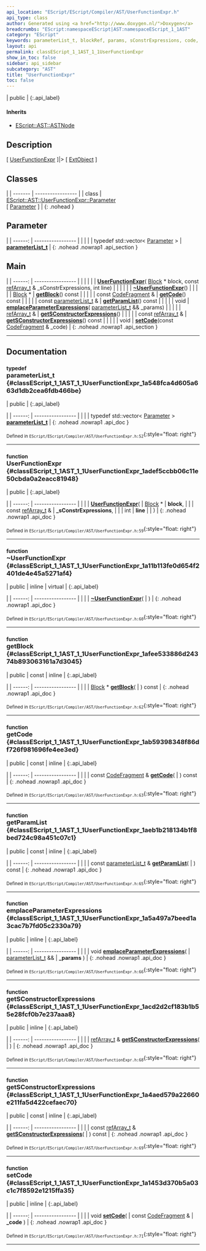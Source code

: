 ```yaml
---
api_location: "EScript/EScript/Compiler/AST/UserFunctionExpr.h"
api_type: class
author: Generated using <a href="http://www.doxygen.nl/">Doxygen</a>
breadcrumbs: "EScript:namespaceEScript|AST:namespaceEScript_1_1AST"
category: "EScript"
keywords: parameterList_t, blockRef, params, sConstrExpressions, code, UserFunctionExpr, ~UserFunctionExpr, getBlock, getCode, getParamList, emplaceParameterExpressions, getSConstructorExpressions, getSConstructorExpressions, setCode
layout: api
permalink: classEScript_1_1AST_1_1UserFunctionExpr
show_in_toc: false
sidebar: api_sidebar
subcategory: "AST"
title: "UserFunctionExpr"
toc: false
---
```


| public |
{:.api_label}

#### Inherits

* [EScript::AST::ASTNode](classEScript_1_1AST_1_1ASTNode)


## Description

[ [UserFunctionExpr](classEScript_1_1AST_1_1UserFunctionExpr) ]|> [ [ExtObject](classEScript_1_1ExtObject) ]



## Classes

|
| ------- | ----------------- |
| class | [EScript::AST::UserFunctionExpr::Parameter](classEScript_1_1AST_1_1UserFunctionExpr_1_1Parameter) <br/> [ [Parameter](classEScript_1_1AST_1_1UserFunctionExpr_1_1Parameter) ] |
{: .nohead }


## Parameter

|
| ------: | ----------------- |
|  | |
| typedef std::vector< [Parameter](classEScript_1_1AST_1_1UserFunctionExpr_1_1Parameter) > | **[parameterList_t](#classEScript_1_1AST_1_1UserFunctionExpr_1a548fca4d605a663d1db2cea6fdb466be)**  |
{: .nohead .nowrap1 .api_section }


## Main

|
| ------: | ----------------- |
|  | |
|  | **[UserFunctionExpr](#classEScript_1_1AST_1_1UserFunctionExpr_1adef5ccbb06c11e50cbda0a2eacc81948)**( [Block](classEScript_1_1AST_1_1Block) * block, const [refArray_t](classEScript_1_1AST_1_1ASTNode#classEScript_1_1AST_1_1ASTNode_1a58bb954e7423bffee86185de70bcfb36) & _sConstrExpressions, int line) |
|  | |
|  | **[~UserFunctionExpr](#classEScript_1_1AST_1_1UserFunctionExpr_1a11b113fe0d654f2401de4e45a5271af4)**() |
|  | |
| [Block](classEScript_1_1AST_1_1Block) * | **[getBlock](#classEScript_1_1AST_1_1UserFunctionExpr_1afee533886d24374b893063161a7d3045)**() const |
|  | |
| const [CodeFragment](classEScript_1_1CodeFragment) & | **[getCode](#classEScript_1_1AST_1_1UserFunctionExpr_1ab59398348f86df726f981696fe4ee3ed)**() const |
|  | |
| const [parameterList_t](classEScript_1_1AST_1_1UserFunctionExpr#classEScript_1_1AST_1_1UserFunctionExpr_1a548fca4d605a663d1db2cea6fdb466be) & | **[getParamList](#classEScript_1_1AST_1_1UserFunctionExpr_1aeb1b218134b1f8bed724c98a451c07c1)**() const |
|  | |
| void | **[emplaceParameterExpressions](#classEScript_1_1AST_1_1UserFunctionExpr_1a5a497a7beed1a3cac7b7fd05c2330a79)**( [parameterList_t](classEScript_1_1AST_1_1UserFunctionExpr#classEScript_1_1AST_1_1UserFunctionExpr_1a548fca4d605a663d1db2cea6fdb466be) && _params) |
|  | |
| [refArray_t](classEScript_1_1AST_1_1ASTNode#classEScript_1_1AST_1_1ASTNode_1a58bb954e7423bffee86185de70bcfb36) & | **[getSConstructorExpressions](#classEScript_1_1AST_1_1UserFunctionExpr_1acd2d2cf183b1b55e28fcf0b7e237aaa8)**() |
|  | |
| const [refArray_t](classEScript_1_1AST_1_1ASTNode#classEScript_1_1AST_1_1ASTNode_1a58bb954e7423bffee86185de70bcfb36) & | **[getSConstructorExpressions](#classEScript_1_1AST_1_1UserFunctionExpr_1a4aed579a22660e211fa5d422cefaec70)**() const |
|  | |
| void | **[setCode](#classEScript_1_1AST_1_1UserFunctionExpr_1a1453d370b5a03c1c7f8592e1215ffa35)**(const [CodeFragment](classEScript_1_1CodeFragment) & _code) |
{: .nohead .nowrap1 .api_section }


-------------------------------------------------------------------

## Documentation

### <small>typedef</small><br/> parameterList_t {#classEScript_1_1AST_1_1UserFunctionExpr_1a548fca4d605a663d1db2cea6fdb466be}

| public |
{:.api_label}

|
| ------: | ----------------- |
|  |
| typedef std::vector< [Parameter](classEScript_1_1AST_1_1UserFunctionExpr_1_1Parameter) > **[parameterList_t](#classEScript_1_1AST_1_1UserFunctionExpr_1a548fca4d605a663d1db2cea6fdb466be)**  |
{: .nohead .nowrap1 .api_doc }





<sub>Defined in `EScript/EScript/Compiler/AST/UserFunctionExpr.h:52`</sub>{:style="float: right"}

-------------------------------------------------------------------

### <small>function</small><br/> UserFunctionExpr {#classEScript_1_1AST_1_1UserFunctionExpr_1adef5ccbb06c11e50cbda0a2eacc81948}

| public |
{:.api_label}

|
| ------: | ----------------- |
|  |
|  **[UserFunctionExpr](#classEScript_1_1AST_1_1UserFunctionExpr_1adef5ccbb06c11e50cbda0a2eacc81948)**( |  [Block](classEScript_1_1AST_1_1Block) * | **block**, |
| | const [refArray_t](classEScript_1_1AST_1_1ASTNode#classEScript_1_1AST_1_1ASTNode_1a58bb954e7423bffee86185de70bcfb36) & | **_sConstrExpressions**, |
| | int | **line** |
|   ) |
{: .nohead .nowrap1 .api_doc }





<sub>Defined in `EScript/EScript/Compiler/AST/UserFunctionExpr.h:59`</sub>{:style="float: right"}

-------------------------------------------------------------------

### <small>function</small><br/> ~UserFunctionExpr {#classEScript_1_1AST_1_1UserFunctionExpr_1a11b113fe0d654f2401de4e45a5271af4}

| public | inline | virtual |
{:.api_label}

|
| ------: | ----------------- |
|  |
|  **[~UserFunctionExpr](#classEScript_1_1AST_1_1UserFunctionExpr_1a11b113fe0d654f2401de4e45a5271af4)**( |  ) |
{: .nohead .nowrap1 .api_doc }





<sub>Defined in `EScript/EScript/Compiler/AST/UserFunctionExpr.h:60`</sub>{:style="float: right"}

-------------------------------------------------------------------

### <small>function</small><br/> getBlock {#classEScript_1_1AST_1_1UserFunctionExpr_1afee533886d24374b893063161a7d3045}

| public | const | inline |
{:.api_label}

|
| ------: | ----------------- |
|  |
| [Block](classEScript_1_1AST_1_1Block) * **[getBlock](#classEScript_1_1AST_1_1UserFunctionExpr_1afee533886d24374b893063161a7d3045)**( |  ) const |
{: .nohead .nowrap1 .api_doc }





<sub>Defined in `EScript/EScript/Compiler/AST/UserFunctionExpr.h:62`</sub>{:style="float: right"}

-------------------------------------------------------------------

### <small>function</small><br/> getCode {#classEScript_1_1AST_1_1UserFunctionExpr_1ab59398348f86df726f981696fe4ee3ed}

| public | const | inline |
{:.api_label}

|
| ------: | ----------------- |
|  |
| const [CodeFragment](classEScript_1_1CodeFragment) & **[getCode](#classEScript_1_1AST_1_1UserFunctionExpr_1ab59398348f86df726f981696fe4ee3ed)**( |  ) const |
{: .nohead .nowrap1 .api_doc }





<sub>Defined in `EScript/EScript/Compiler/AST/UserFunctionExpr.h:63`</sub>{:style="float: right"}

-------------------------------------------------------------------

### <small>function</small><br/> getParamList {#classEScript_1_1AST_1_1UserFunctionExpr_1aeb1b218134b1f8bed724c98a451c07c1}

| public | const | inline |
{:.api_label}

|
| ------: | ----------------- |
|  |
| const [parameterList_t](classEScript_1_1AST_1_1UserFunctionExpr#classEScript_1_1AST_1_1UserFunctionExpr_1a548fca4d605a663d1db2cea6fdb466be) & **[getParamList](#classEScript_1_1AST_1_1UserFunctionExpr_1aeb1b218134b1f8bed724c98a451c07c1)**( |  ) const |
{: .nohead .nowrap1 .api_doc }





<sub>Defined in `EScript/EScript/Compiler/AST/UserFunctionExpr.h:65`</sub>{:style="float: right"}

-------------------------------------------------------------------

### <small>function</small><br/> emplaceParameterExpressions {#classEScript_1_1AST_1_1UserFunctionExpr_1a5a497a7beed1a3cac7b7fd05c2330a79}

| public | inline |
{:.api_label}

|
| ------: | ----------------- |
|  |
| void **[emplaceParameterExpressions](#classEScript_1_1AST_1_1UserFunctionExpr_1a5a497a7beed1a3cac7b7fd05c2330a79)**( |  [parameterList_t](classEScript_1_1AST_1_1UserFunctionExpr#classEScript_1_1AST_1_1UserFunctionExpr_1a548fca4d605a663d1db2cea6fdb466be) && | **_params** ) |
{: .nohead .nowrap1 .api_doc }





<sub>Defined in `EScript/EScript/Compiler/AST/UserFunctionExpr.h:66`</sub>{:style="float: right"}

-------------------------------------------------------------------

### <small>function</small><br/> getSConstructorExpressions {#classEScript_1_1AST_1_1UserFunctionExpr_1acd2d2cf183b1b55e28fcf0b7e237aaa8}

| public | inline |
{:.api_label}

|
| ------: | ----------------- |
|  |
| [refArray_t](classEScript_1_1AST_1_1ASTNode#classEScript_1_1AST_1_1ASTNode_1a58bb954e7423bffee86185de70bcfb36) & **[getSConstructorExpressions](#classEScript_1_1AST_1_1UserFunctionExpr_1acd2d2cf183b1b55e28fcf0b7e237aaa8)**( |  ) |
{: .nohead .nowrap1 .api_doc }





<sub>Defined in `EScript/EScript/Compiler/AST/UserFunctionExpr.h:68`</sub>{:style="float: right"}

-------------------------------------------------------------------

### <small>function</small><br/> getSConstructorExpressions {#classEScript_1_1AST_1_1UserFunctionExpr_1a4aed579a22660e211fa5d422cefaec70}

| public | const | inline |
{:.api_label}

|
| ------: | ----------------- |
|  |
| const [refArray_t](classEScript_1_1AST_1_1ASTNode#classEScript_1_1AST_1_1ASTNode_1a58bb954e7423bffee86185de70bcfb36) & **[getSConstructorExpressions](#classEScript_1_1AST_1_1UserFunctionExpr_1a4aed579a22660e211fa5d422cefaec70)**( |  ) const |
{: .nohead .nowrap1 .api_doc }





<sub>Defined in `EScript/EScript/Compiler/AST/UserFunctionExpr.h:69`</sub>{:style="float: right"}

-------------------------------------------------------------------

### <small>function</small><br/> setCode {#classEScript_1_1AST_1_1UserFunctionExpr_1a1453d370b5a03c1c7f8592e1215ffa35}

| public | inline |
{:.api_label}

|
| ------: | ----------------- |
|  |
| void **[setCode](#classEScript_1_1AST_1_1UserFunctionExpr_1a1453d370b5a03c1c7f8592e1215ffa35)**( | const [CodeFragment](classEScript_1_1CodeFragment) & | **_code** ) |
{: .nohead .nowrap1 .api_doc }





<sub>Defined in `EScript/EScript/Compiler/AST/UserFunctionExpr.h:71`</sub>{:style="float: right"}

-------------------------------------------------------------------

